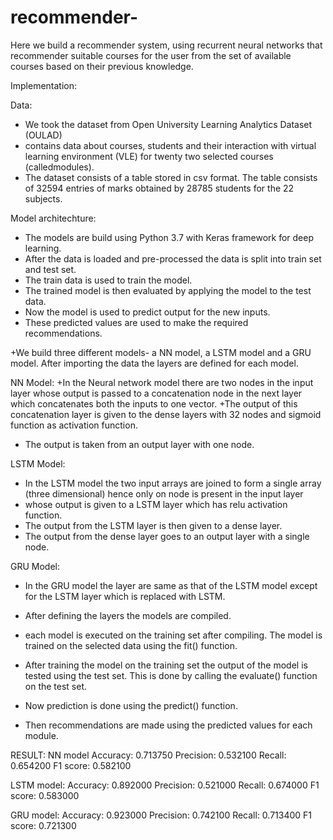 # recommender-
Here we build a recommender system, using recurrent neural networks that recommender suitable courses for the user from the set of available courses based on their previous knowledge.

Implementation:

Data:

+ We took the dataset from Open University Learning Analytics Dataset (OULAD) 
+ contains data about courses, students and their interaction with virtual learning environment (VLE) for twenty two selected courses (calledmodules).
+ The dataset consists of a table stored in csv format. The table consists of 32594 entries of marks obtained by 28785
students for the 22 subjects.

Model architechture:

+ The models are build using Python 3.7 with Keras framework for deep learning.
+ After the data is loaded and pre-processed the data is split into train set and test set.
+ The train data is used to train the model.
+ The trained model is then evaluated by applying the model to the test data.
+ Now the model is used to predict output for the new inputs.
+ These predicted values are used to make the required recommendations.

+We build three different models- a NN model, a LSTM model and
a GRU model. After importing the data the layers are defined for each model.

NN Model:
+In the Neural network model there are two nodes in the input layer whose output is passed to a
concatenation node in the next layer which concatenates both the inputs to one vector. 
+The output of this concatenation layer is given to the dense layers with 32 nodes and sigmoid function
as activation function.
+ The output is taken from an output layer with one node.

LSTM Model:

+ In the LSTM model the two input arrays are joined to form a single array (three dimensional) hence only on
node is present in the input layer
+ whose output is given to a LSTM layer which has relu activation function.
+ The output from the LSTM layer is then given to a dense layer.
+ The output from the dense layer goes to an output layer with a single node.

GRU Model:
+ In the GRU model the layer are same as that of the LSTM model except for the LSTM layer which is replaced with LSTM.

+ After defining the layers the models are compiled.
+ each model is executed on the training set after compiling. The model is trained on the selected data 
using the fit() function. 
+ After training the model on the training set the output of the model is tested using the test set. This is done by
calling the evaluate() function on the test set. 
+ Now prediction is done using the predict() function.
+ Then recommendations are made using the predicted values for each module.



RESULT:
NN model
Accuracy: 0.713750
Precision: 0.532100
Recall: 0.654200
F1 score: 0.582100

LSTM model:
Accuracy: 0.892000
Precision: 0.521000
Recall: 0.674000
F1 score: 0.583000

GRU model:
Accuracy: 0.923000
Precision: 0.742100
Recall: 0.713400
F1 score: 0.721300
